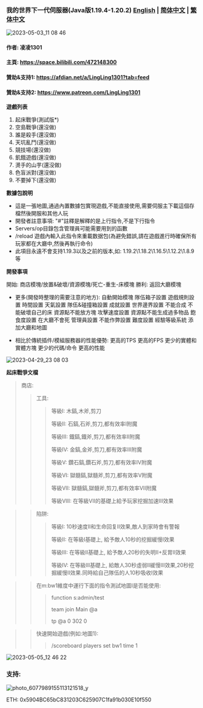 ### 我的世界下一代伺服器(Java版1.19.4-1.20.2) [English](README.md) | [简体中文](README_ZH-CN.md) | [繁体中文](README_ZH-TW.md)

![2023-05-03_11 08 46](https://user-images.githubusercontent.com/65935235/235826804-8f719e9d-361b-4ca7-82a5-b266598437b0.png)

#### 作者: 凌凌1301
#### 主頁: https://space.bilibili.com/472148300
#### 贊助&支持1: https://afdian.net/a/LingLing1301?tab=feed
#### 贊助&支持2: https://www.patreon.com/LingLing1301

**遊戲列表**
1. 起床戰爭(測試版*)
2. 空島戰爭(還沒做)
3. 誰是殺手(還沒做)
4. 天坑亂鬥(還沒做)
5. 競技場(還沒做)
6. 飢餓遊戲(還沒做)
7. 燙手的山芋(還沒做)
8. 色盲派對(還沒做)
9. 不要掉下(還沒做)

**數據包說明**
- 這是一張地圖,通過內置數據包實現遊戲,不能直接使用,需要伺服主下載這個存檔然後開服和其他人玩
- 開發者註意事項: "#"註釋是解釋的是上行指令,不是下行指令
- Servers/op目錄包含管理員可能需要用到的函數
- /reload 遊戲內輸入此指令來重載数据包(為避免錯誤,請在遊戲進行時確保所有玩家都在大廳中,然後再執行命令)
- 此項目永遠不會支持1.19.3以及之前的版本,如: 1.19.2\1.18.2\1.16.5\1.12.2\1.8.9等

**開發事項**

開始:
商店模塊/放置&破壞/資源模塊/死亡-重生-床模塊
勝利: 返回大廳模塊

- 更多(開發時整理的需要注意的地方):
自動開始模塊
隊伍箱子設置
遊戲規則設置
時間設置
天氣設置
隊伍&碰撞箱設置
成就設置
世界邊界設置
不能合成
不能破壞自己的床
資源點不能放方塊
攻擊速度設置
資源點不能生成過多物品
飽食度設置
在大廳不會死
管理員設置
不能作弊設置
難度設置
經驗等級系統
添加大廳和地圖

- 相比於傳統插件/模組服務器的性能優勢:
更高的TPS
更高的FPS
更少的實體和實體方塊
更少的代碼/命令
更高的性能

![2023-04-29_23 08 03](https://user-images.githubusercontent.com/65935235/235310518-758914ab-5888-491d-8ff8-44cc215a649f.png)

**起床戰爭文檔**

> 商店:
> 
>> 工具:
>> 
>>> 等級I: 木鎬,木斧,剪刀
>>> 
>>> 等級II: 石鎬,石斧,剪刀,都有效率I附魔
>>> 
>>> 等級III: 鐵鎬,鐵斧,剪刀,都有效率II附魔
>>> 
>>> 等級IV: 金鎬,金斧,剪刀,都有效率III附魔
>>> 
>>> 等級V: 鑽石鎬,鑽石斧,剪刀,都有效率IV附魔
>>> 
>>> 等級VI: 獄髓鎬,獄髓斧,剪刀,都有效率V附魔
>>> 
>>> 等級VII: 獄髓鎬,獄髓斧,剪刀,都有效率VII附魔
>>> 
>>> 等級VIII: 在等級VII的基礎上給予玩家挖掘加速III效果

>> 陷阱:
>> 
>>> 等級I: 10秒速度II和生命回复II效果,敵人到家時會有警報
>>> 
>>> 等級II: 在等級I基礎上, 給予敵人10秒的挖掘緩慢I效果
>>> 
>>> 等級III: 在等級II基礎上, 給予敵人20秒的失明II+反胃II效果
>>> 
>>> 等級IV: 在等級III基礎上, 給敵人30秒虛弱II緩慢III效果,20秒挖掘緩慢II效果.同時給自己隊伍的人10秒吸收I效果

>> 在m:bw1維度中運行下面的指令測試地圖I是否能使用:
>> 
>>> function s:admin/test
>>> 
>>> team join Main @a
>>> 
>>> tp @a 0 302 0

>> 快速開始遊戲(例如:地圖1):
>>> /scoreboard players set bw1 time 1

![2023-05-05_12 46 22](https://user-images.githubusercontent.com/65935235/236385069-b294f8e1-c23c-4a09-a550-81a64cd9b9b0.png)

### 支持:
![photo_6077989155113121518_y](https://user-images.githubusercontent.com/65935235/236786597-e77dd1ff-1ebc-40ea-8b27-87cb8d56a753.jpg)

ETH: 0x5904BC65bC831203C625907C1fa91b030E10f550
